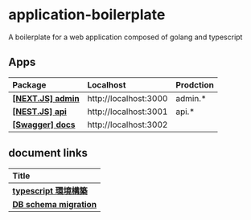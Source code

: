 # application-boilerplate

A boilerplate for a web application composed of golang and typescript

## Apps

| Package                                  | Localhost             | Prodction |
| :--------------------------------------- | :-------------------- | :-------- |
| **[[NEXT.JS] admin](./packages/admin)**  | http://localhost:3000 | admin.\*  |
| **[[NEST.JS] api](./packages/backend)**  | http://localhost:3001 | api.\*    |
| **[[Swagger] docs](./packages/backend)** | http://localhost:3002 |           |

## document links

| Title                                             |
| :------------------------------------------------ |
| **[typescript 環境構築](./docs/typescript.md)**   |
| **[DB schema migration](./docs/db-migration.md)** |
